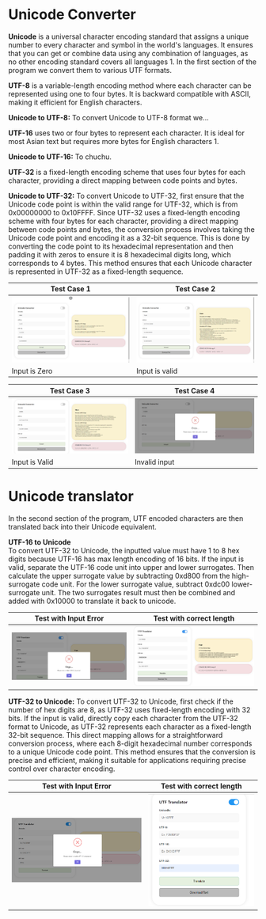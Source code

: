 # Unicode Converter
**Unicode** is a universal character encoding standard that assigns a unique number to every character and symbol in the world's languages. It ensures that you can get or combine data using any combination of languages, as no other encoding standard covers all languages 1.
In the first section of the program we convert them to various UTF formats. 


**UTF-8** is a variable-length encoding method where each character can be represented using one to four bytes. It is backward compatible with ASCII, making it efficient for English characters.

**Unicode to UTF-8:** 
To convert Unicode to UTF-8 format we...


**UTF-16** uses two or four bytes to represent each character. It is ideal for most Asian text but requires more bytes for English characters 1.

**Unicode to UTF-16:**
To chuchu.


**UTF-32** is a fixed-length encoding scheme that uses four bytes for each character, providing a direct mapping between code points and bytes.

**Unicode to UTF-32:**
To convert Unicode to UTF-32, first ensure that the Unicode code point is within the valid range for UTF-32, which is from 0x00000000 to 0x10FFFF. Since UTF-32 uses a fixed-length encoding scheme with four bytes for each character, providing a direct mapping between code points and bytes, the conversion process involves taking the Unicode code point and encoding it as a 32-bit sequence. This is done by converting the code point to its hexadecimal representation and then padding it with zeros to ensure it is 8 hexadecimal digits long, which corresponds to 4 bytes. This method ensures that each Unicode character is represented in UTF-32 as a fixed-length sequence.

| Test Case 1 | Test Case 2 |
| ------- | ------- |
| ![Test 1](T1.png) | ![Test 2](T2.png) |
| Input is Zero| Input is valid |

| Test Case 3 | Test Case 4 |
| ------- | ------- |
| ![Test 3](T3.png) | ![Test 4](T4.png) |
| Input is Valid | Invalid input |

# Unicode translator 
In the second section of the program, UTF encoded characters are then translated back into their Unicode equivalent. 

**UTF-16 to Unicode** <br>
To convert UTF-32 to Unicode, the inputted value must have 1 to 8 hex digits because UTF-16 has max length encoding of 16 bits. If the input is valid, separate the UTF-16 code unit into upper and lower surrogates. Then calculate the upper surrogate value by subtracting 0xd800 from the high-surrogate code unit. For the lower surrogate value, subtract 0xdc00 lower-surrogate unit. The two surrogates result must then be combined and added with 0x10000 to translate it back to unicode.

| Test with Input Error| Test with correct length |
| ------- | ------- |
|![UTF16_Unicode](TranslateUTF16-error.png)|![UTF16_Unicode](TranslateUTF16-accept.png)|

**UTF-32 to Unicode:**
To convert UTF-32 to Unicode, first check if the number of hex digits are 8, as UTF-32 uses fixed-length encoding with 32 bits. If the input is valid, directly copy each character from the UTF-32 format to Unicode, as UTF-32 represents each character as a fixed-length 32-bit sequence. This direct mapping allows for a straightforward conversion process, where each 8-digit hexadecimal number corresponds to a unique Unicode code point. This method ensures that the conversion is precise and efficient, making it suitable for applications requiring precise control over character encoding.

| Test with Input Error| Test with correct length |
| ------- | ------- |
|![UTF32_Unicode](UTF32.png)|![UTF32_Unicode](UTF32-error.png)|
